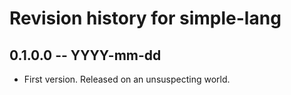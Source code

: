 # Revision history for simple-lang

## 0.1.0.0 -- YYYY-mm-dd

* First version. Released on an unsuspecting world.
